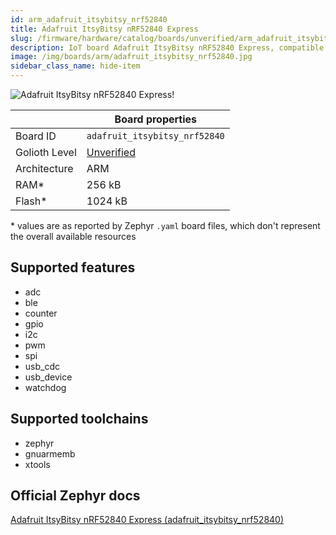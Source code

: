 ```yaml
---
id: arm_adafruit_itsybitsy_nrf52840
title: Adafruit ItsyBitsy nRF52840 Express
slug: /firmware/hardware/catalog/boards/unverified/arm_adafruit_itsybitsy_nrf52840
description: IoT board Adafruit ItsyBitsy nRF52840 Express, compatible with Golioth at unverified level.
image: /img/boards/arm/adafruit_itsybitsy_nrf52840.jpg
sidebar_class_name: hide-item
---
```


[//]: # (This is an auto-generated file, do not edit! Changes to it will be lost upon re-generation)

![Adafruit ItsyBitsy nRF52840 Express!](/img/boards/arm/adafruit_itsybitsy_nrf52840.jpg "Adafruit ItsyBitsy nRF52840 Express")

|                | Board properties     |
| -------------  | -------------------- |
| Board ID       | `adafruit_itsybitsy_nrf52840` |
| Golioth Level  | [Unverified](/firmware/hardware#unverified-boards) |
| Architecture   | ARM |
| RAM*           | 256 kB |
| Flash*         | 1024 kB |

\* values are as reported by Zephyr `.yaml` board files, which don't represent the overall available resources



## Supported features

* adc
* ble
* counter
* gpio
* i2c
* pwm
* spi
* usb_cdc
* usb_device
* watchdog

## Supported toolchains

* zephyr
* gnuarmemb
* xtools

## Official Zephyr docs

[Adafruit ItsyBitsy nRF52840 Express (adafruit_itsybitsy_nrf52840)](https://docs.zephyrproject.org/latest/boards/arm/adafruit_itsybitsy_nrf52840/doc/index.html)
